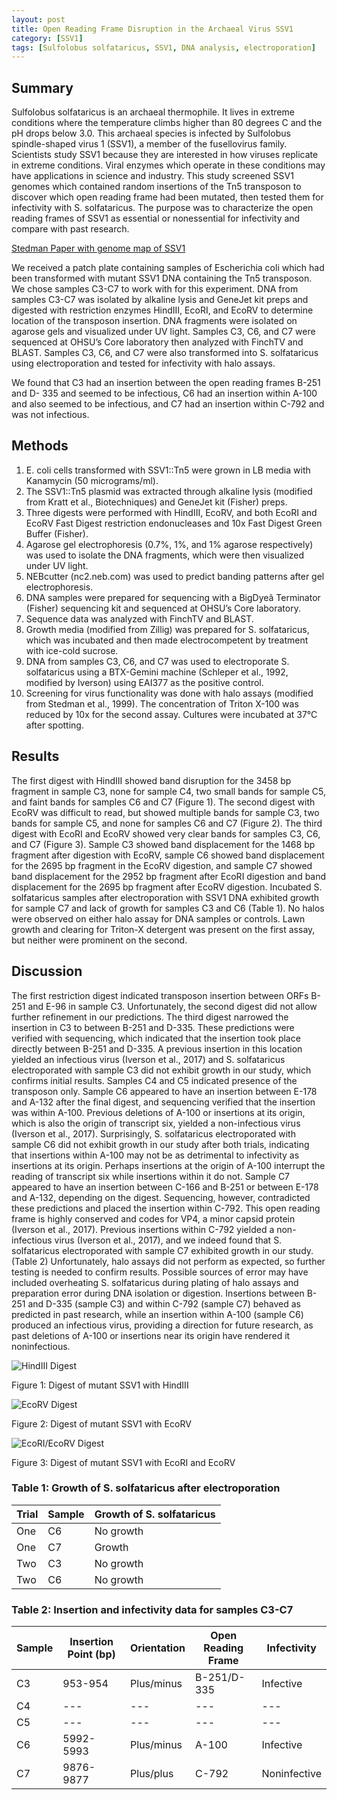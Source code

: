 ```yaml
---
layout: post
title: Open Reading Frame Disruption in the Archaeal Virus SSV1
category: [SSV1]
tags: [Sulfolobus solfataricus, SSV1, DNA analysis, electroporation]
---
```

## Summary

Sulfolobus solfataricus is an archaeal thermophile. It lives in extreme conditions where the temperature climbs higher than 80 degrees C and the pH drops below 3.0. This archaeal species is infected by Sulfolobus spindle-shaped virus 1 (SSV1), a member of the fusellovirus family. Scientists study SSV1 because they are interested in how viruses replicate in extreme conditions. Viral enzymes which operate in these conditions may have applications in science and industry. This study screened SSV1 genomes which contained random insertions of the Tn5 transposon to discover which open reading frame had been mutated, then tested them for infectivity with S. solfataricus. The purpose was to characterize the open reading frames of SSV1 as essential or nonessential for infectivity and compare with past research.

[Stedman Paper with genome map of SSV1](https://pdxscholar.library.pdx.edu/cgi/viewcontent.cgi?article=1034&context=bio_fac)  

We received a patch plate containing samples of Escherichia coli which had been transformed with mutant SSV1 DNA containing the Tn5 transposon. We chose samples C3-C7 to work with for this experiment. DNA from samples C3-C7 was isolated by alkaline lysis and GeneJet kit preps and digested with restriction enzymes HindIII, EcoRI, and EcoRV to determine location of the transposon insertion. DNA fragments were isolated on agarose gels and visualized under UV light. Samples C3, C6, and C7 were sequenced at OHSU’s Core laboratory then analyzed with FinchTV and BLAST. Samples C3, C6, and C7 were also transformed into S. solfataricus using electroporation and tested for infectivity with halo assays.

We found that C3 had an insertion between the open reading frames B-251 and D- 335 and seemed to be infectious, C6 had an insertion within A-100 and also seemed to be infectious, and C7 had an insertion within C-792 and was not infectious.

## Methods

1. E. coli cells transformed with SSV1::Tn5 were grown in LB media with Kanamycin (50 micrograms/ml).
2. The SSV1::Tn5 plasmid was extracted through alkaline lysis (modified from Kratt et al., Biotechniques) and GeneJet kit (Fisher) preps.
3. Three digests were performed with HindIII, EcoRV, and both EcoRI and EcoRV Fast Digest restriction endonucleases and 10x Fast Digest Green Buffer (Fisher).
4. Agarose gel electrophoresis (0.7%, 1%, and 1% agarose respectively) was used to isolate the DNA fragments, which were then visualized under UV light.
5. NEBcutter (nc2.neb.com) was used to predict banding patterns after gel electrophoresis.
6. DNA samples were prepared for sequencing with a BigDyeâ Terminator (Fisher) sequencing kit and sequenced at OHSU’s Core laboratory.
7. Sequence data was analyzed with FinchTV and BLAST.
8. Growth media (modified from Zillig) was prepared for S. solfataricus, which was incubated and then made electrocompetent by treatment with ice-cold sucrose.
9. DNA from samples C3, C6, and C7 was used to electroporate S. solfataricus using a BTX-Gemini machine (Schleper et al., 1992, modified by Iverson) using EAI377 as the positive control.
10. Screening for virus functionality was done with halo assays (modified from Stedman et al., 1999). The concentration of Triton X-100 was reduced by 10x for the second assay. Cultures were incubated at 37°C after spotting.

## Results

The first digest with HindIII showed band disruption for the 3458 bp fragment in sample C3, none for sample C4, two small bands for sample C5, and faint bands for samples C6 and C7 (Figure 1). The second digest with EcoRV was difficult to read, but showed multiple bands for sample C3, two bands for sample C5, and none for samples C6 and C7 (Figure 2). The third digest with EcoRI and EcoRV showed very clear bands for samples C3, C6, and C7 (Figure 3). Sample C3 showed band displacement for the 1468 bp fragment after digestion with EcoRV, sample C6 showed band displacement for the 2695 bp fragment in the EcoRV digestion, and sample C7 showed band displacement for the 2952 bp fragment after EcoRI digestion and band displacement for the 2695 bp fragment after EcoRV digestion. Incubated S. solfataricus samples after electroporation with SSV1 DNA exhibited growth for sample C7 and lack of growth for samples C3 and C6 (Table 1). No halos were observed on either halo assay for DNA samples or controls. Lawn growth and clearing for Triton-X detergent was present on the first assay, but neither were prominent on the second.

## Discussion

The first restriction digest indicated transposon insertion between ORFs B-251 and E-96 in sample C3. Unfortunately, the second digest did not allow further refinement in our predictions. The third digest narrowed the insertion in C3 to between B-251 and D-335. These predictions were verified with sequencing, which indicated that the insertion took place directly between B-251 and D-335. A previous insertion in this location yielded an infectious virus (Iverson et al., 2017) and S. solfataricus electroporated with sample C3 did not exhibit growth in our study, which confirms initial results. Samples C4 and C5 indicated presence of the transposon only. Sample C6 appeared to have an insertion between E-178 and A-132 after the final digest, and sequencing verified that the insertion was within A-100. Previous deletions of A-100 or insertions at its origin, which is also the origin of transcript six, yielded a non-infectious virus (Iverson et al., 2017). Surprisingly, S. solfataricus electroporated with sample C6 did not exhibit growth in our study after both trials, indicating that insertions within A-100 may not be as detrimental to infectivity as insertions at its origin. Perhaps insertions at the origin of A-100 interrupt the reading of transcript six while insertions within it do not. Sample C7 appeared to have an insertion between C-166 and B-251 or between E-178 and A-132, depending on the digest. Sequencing, however, contradicted these predictions and placed the insertion within C-792. This open reading frame is highly conserved and codes for VP4, a minor capsid protein (Iverson et al., 2017). Previous insertions within C-792 yielded a non-infectious virus (Iverson et al., 2017), and we indeed found that S. solfataricus electroporated with sample C7 exhibited growth in our study. (Table 2) Unfortunately, halo assays did not perform as expected, so further testing is needed to confirm results. Possible sources of error may have included overheating S. solfataricus during plating of halo assays and preparation error during DNA isolation or digestion. Insertions between B-251 and D-335 (sample C3) and within C-792 (sample C7) behaved as predicted in past research, while an insertion within A-100 (sample C6) produced an infectious virus, providing a direction for future research, as past deletions of A-100 or insertions near its origin have rendered it noninfectious.

![HindIII Digest](https://raw.githubusercontent.com/benjamin-e-moore/Moore_Lab_Notebook/master/images/BMCS_NoLadder.jpg)

Figure 1: Digest of mutant SSV1 with HindIII

![EcoRV Digest](https://raw.githubusercontent.com/benjamin-e-moore/Moore_Lab_Notebook/master/images/BCWP%20EcoRV%20Digest%20SSV1.JPG)

Figure 2: Digest of mutant SSV1 with EcoRV

![EcoRI/EcoRV Digest](https://raw.githubusercontent.com/benjamin-e-moore/Moore_Lab_Notebook/master/images/CSBM.PNG)

Figure 3: Digest of mutant SSV1 with EcoRI and EcoRV

### Table 1: Growth of S. solfataricus after electroporation

 Trial | Sample | Growth of S. solfataricus |
-------|--------|---------------------------|
One| C6 | No growth
One| C7 | Growth
Two | C3 | No growth
Two | C6 | No growth

### Table 2: Insertion and infectivity data for samples C3-C7

 Sample | Insertion Point (bp) | Orientation | Open Reading Frame | Infectivity |
--------|----------------------|-------------|--------------------|-------------|
C3 | 953-954 | Plus/minus | B-251/D-335 | Infective
C4 | --- | --- | --- | ---
C5 | --- | --- | --- | ---
C6 | 5992-5993 | Plus/minus | A-100 | Infective
C7 | 9876-9877 | Plus/plus | C-792 | Noninfective
